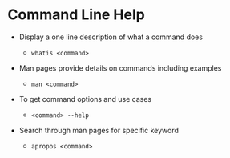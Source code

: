 # Command Line Help

- Display a one line description of what a command does
  - `whatis <command>`
  
- Man pages provide details on commands including examples
  - `man <command>`

- To get command options and use cases
  - `<command> --help`
  
- Search through man pages for specific keyword
  - `apropos <command>`

